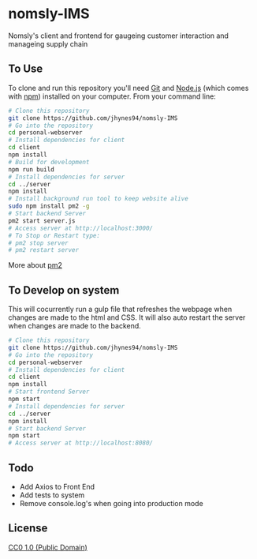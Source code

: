 # nomsly-IMS

Nomsly's client and frontend for gaugeing customer interaction and manageing supply chain

## To Use

To clone and run this repository you'll need [Git](https://git-scm.com) and [Node.js](https://nodejs.org/en/download/) (which comes with [npm](http://npmjs.com)) installed on your computer. From your command line:

```bash
# Clone this repository
git clone https://github.com/jhynes94/nomsly-IMS
# Go into the repository
cd personal-webserver
# Install dependencies for client
cd client
npm install
# Build for development
npm run build
# Install dependencies for server
cd ../server
npm install
# Install background run tool to keep website alive
sudo npm install pm2 -g
# Start backend Server
pm2 start server.js
# Access server at http://localhost:3000/
# To Stop or Restart type:
# pm2 stop server
# pm2 restart server
```

More about [pm2](https://www.digitalocean.com/community/tutorials/how-to-set-up-a-node-js-application-for-production-on-ubuntu-14-04)

## To Develop on system

This will cocurrently run a gulp file that refreshes the webpage when changes are made to the html and CSS. It will also auto restart the server when changes are made to the backend.

```bash
# Clone this repository
git clone https://github.com/jhynes94/nomsly-IMS
# Go into the repository
cd personal-webserver
# Install dependencies for client
cd client
npm install
# Start frontend Server
npm start
# Install dependencies for server
cd ../server
npm install
# Start backend Server
npm start
# Access server at http://localhost:8080/
```

## Todo

- Add Axios to Front End
- Add tests to system
- Remove console.log's when going into production mode

## License

[CC0 1.0 (Public Domain)](LICENSE.md)